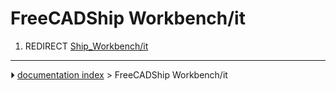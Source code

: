 # FreeCADShip Workbench/it
1.  REDIRECT [Ship_Workbench/it](Ship_Workbench/it.md)



---
⏵ [documentation index](../README.md) > FreeCADShip Workbench/it
